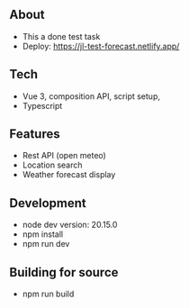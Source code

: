 ## About

-   This a done test task
-   Deploy: https://jl-test-forecast.netlify.app/

## Tech

-   Vue 3, composition API, script setup,
-   Typescript

## Features

-   Rest API (open meteo)
-   Location search
-   Weather forecast display

## Development

-   node dev version: 20.15.0
-   npm install
-   npm run dev

## Building for source

-   npm run build
